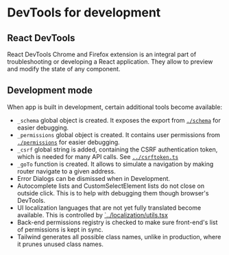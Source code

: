 # DevTools for development

## React DevTools

React DevTools Chrome and Firefox extension is an integral part of
troubleshooting or developing a React application. They allow to preview and
modify the state of any component.

## Development mode

When app is built in development, certain additional tools become available:

- `_schema` global object is created. It exposes the export from
  [`./schema`](../schema.ts) for easier debugging.
- `_permissions` global object is created. It contains user permissions from
  [`./permissions`](../permissions.ts) for easier debugging.
- `_csrf` global string is added, containing the CSRF authentication token,
  which is needed for many API calls. See [`../csrftoken.ts`](../csrftoken.ts)
- `_goTo` function is created. It allows to simulate a navigation by making
  router navigate to a given address.
- Error Dialogs can be dismissed when in Development.
- Autocomplete lists and CustomSelectElement lists do not close on outside
  click. This is to help with debugging them though browser's DevTools.
- UI localization languages that are not yet fully translated become available.
  This is controlled by [`../localization/utils.tsx](../localization/utils.tsx)
- Back-end permissions registry is checked to make sure front-end's list of
  permissions is kept in sync.
- Tailwind generates all possible class names, unlike in production, where it
  prunes unused class names.
